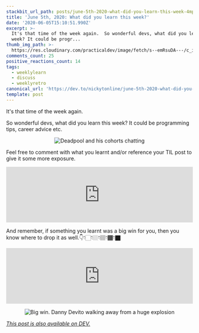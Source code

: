 ```yaml
---
stackbit_url_path: posts/june-5th-2020-what-did-you-learn-this-week-4mpp
title: 'June 5th, 2020: What did you learn this week?'
date: '2020-06-05T15:10:51.990Z'
excerpt: >-
  It's that time of the week again.  So wonderful devs, what did you learn this
  week? It could be progr...
thumb_img_path: >-
  https://res.cloudinary.com/practicaldev/image/fetch/s--emRsuDA---/c_imagga_scale,f_auto,fl_progressive,h_420,q_auto,w_1000/https://dev-to-uploads.s3.amazonaws.com/i/qwtw0ecvybg74s7a8g6x.jpeg
comments_count: 25
positive_reactions_count: 14
tags:
  - weeklylearn
  - discuss
  - weeklyretro
canonical_url: 'https://dev.to/nickytonline/june-5th-2020-what-did-you-learn-this-week-4mpp'
template: post
---
```

It's that time of the week again.

So wonderful devs, what did you learn this week? It could be programming tips, career advice etc.

<center>

![Deadpool and his cohorts chatting](https://media.giphy.com/media/w7fJO4TOqiaSQ/giphy-downsized-large.gif)

</center>

Feel free to comment with what you learnt and/or reference your TIL post to give it some more exposure.


<iframe class="liquidTag" src="https://dev.to/embed/tag?args=todayilearned" style="border: 0; width: 100%;"></iframe>


And remember, if something you learnt was a big win for you, then you know where to drop it as well.👇👇🏻👇🏼👇🏽👇🏾👇🏿


<iframe class="liquidTag" src="https://dev.to/embed/link?args=https%3A%2F%2Fdev.to%2Fdevteam%2Fwhat-was-your-win-this-week-4gn0" style="border: 0; width: 100%;"></iframe>


<center>

![Big win. Danny Devito walking away from a huge explosion](https://media.giphy.com/media/U6pavBhRsbNbPzrwWg/giphy-downsized-large.gif)

</center>

*[This post is also available on DEV.](https://dev.to/nickytonline/june-5th-2020-what-did-you-learn-this-week-4mpp)*


<script>
const parent = document.getElementsByTagName('head')[0];
const script = document.createElement('script');
script.type = 'text/javascript';
script.src = 'https://cdnjs.cloudflare.com/ajax/libs/iframe-resizer/4.1.1/iframeResizer.min.js';
script.charset = 'utf-8';
script.onload = function() {
    window.iFrameResize({}, '.liquidTag');
};
parent.appendChild(script);
</script>    
